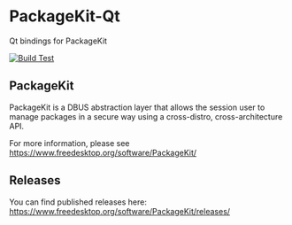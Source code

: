 # PackageKit-Qt
Qt bindings for PackageKit

[![Build Test](https://github.com/PackageKit/PackageKit-Qt/actions/workflows/build-test.yml/badge.svg)](https://github.com/PackageKit/PackageKit-Qt/actions/workflows/build-test.yml)

## PackageKit
PackageKit is a DBUS abstraction layer that allows the session user to manage
packages in a secure way using a cross-distro, cross-architecture API.

For more information, please see https://www.freedesktop.org/software/PackageKit/

## Releases

You can find published releases here: https://www.freedesktop.org/software/PackageKit/releases/
